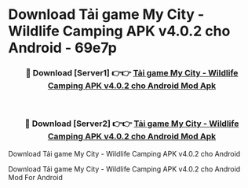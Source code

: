 # Download Tải game My City - Wildlife Camping APK v4.0.2 cho Android - 69e7p


<div align="center">
<h3>🔴 Download [Server1] 👉👉 <a href="https://apk-comot.site?title=Tải_game_My_City_-_Wildlife_Camping_APK_v4.0.2_cho_Android">Tải game My City - Wildlife Camping APK v4.0.2 cho Android Mod Apk</a></h3><br>
<h3>🔴 Download [Server2] 👉👉 <a href="https://apk-comot.site?title=Tải_game_My_City_-_Wildlife_Camping_APK_v4.0.2_cho_Android">Tải game My City - Wildlife Camping APK v4.0.2 cho Android Mod Apk</a></h3>
</div>



Download Tải game My City - Wildlife Camping APK v4.0.2 cho Android 

Download Tải game My City - Wildlife Camping APK v4.0.2 cho Android Mod For Android